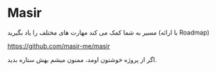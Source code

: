 # Masir

مسیر به شما کمک می کند مهارت های مختلف را یاد بگیرید (با ارائه Roadmap)

https://github.com/masir-me/masir

اگر از پروژه خوشتون اومد، ممنون میشم بهش ستاره بدید.
